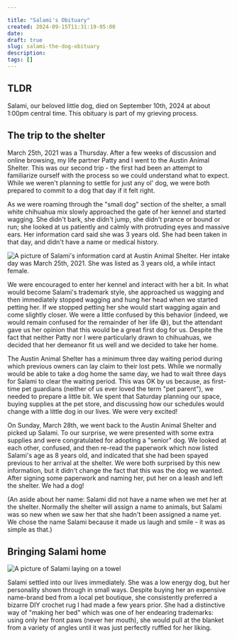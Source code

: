 ```yaml
---

title: "Salami's Obituary"
created: 2024-09-15T11:31:19-05:00
date: 
draft: true
slug: salami-the-dog-obituary
description: 
tags: []
---
```


## TLDR

Salami, our beloved little dog, died on September 10th, 2024 at about 1:00pm central time. This obituary is part of my grieving process.

## The trip to the shelter

March 25th, 2021 was a Thursday. After a few weeks of discussion and online browsing, my life partner Patty and I went to the Austin Animal Shelter. This was our second trip - the first had been an attempt to familiarize ourself with the process so we could understand what to expect. While we weren't planning to settle for just any ol' dog, we were both prepared to commit to a dog that day if it felt right.

As we were roaming through the "small dog" section of the shelter, a small white chihuahua mix slowly approached the gate of her kennel and started wagging. She didn't bark, she didn't jump, she didn't prance or bound or run; she looked at us patiently and calmly with protruding eyes and massive ears. Her information card said she was 3 years old. She had been taken in that day, and didn't have a name or medical history.

![A picture of Salami's information card at Austin Animal Shelter. Her intake day was March 25th, 2021. She was listed as 3 years old, a while intact female.](https://res.cloudinary.com/ericyd/image/upload/c_pad,w_500/v1726418177/Salami/20210326_153341_ypuz6c.jpg)

We were encouraged to enter her kennel and interact with her a bit. In what would become Salami's trademark style, she approached us wagging and then immediately stopped wagging and hung her head when we started petting her. If we stopped petting her she would start wagging again and come slightly closer. We were a little confused by this behavior (indeed, we would remain confused for the remainder of her life 😅), but the attendant gave us her opinion that this would be a great first dog for us. Despite the fact that neither Patty nor I were particularly drawn to chihuahuas, we decided that her demeanor fit us well and we decided to take her home.

The Austin Animal Shelter has a minimum three day waiting period during which previous owners can lay claim to their lost pets. While we normally would be able to take a dog home the same day, we had to wait three days for Salami to clear the waiting period. This was OK by us because, as first-time pet guardians (neither of us ever loved the term "pet parent"), we needed to prepare a little bit. We spent that Saturday planning our space, buying supplies at the pet store, and discussing how our schedules would change with a little dog in our lives. We were very excited!

On Sunday, March 28th, we went back to the Austin Animal Shelter and picked up Salami. To our surprise, we were presented with some extra supplies and were congratulated for adopting a "senior" dog. We looked at each other, confused, and then re-read the paperwork which now listed Salami's age as 8 years old, and indicated that she had been spayed previous to her arrival at the shelter. We were both surprised by this new information, but it didn't change the fact that this was the dog we wanted. After signing some paperwork and naming her, put her on a leash and left the shelter. We had a dog!

(An aside about her name: Salami did not have a name when we met her at the shelter. Normally the shelter will assign a name to animals, but Salami was so new when we saw her that she hadn't been assigned a name yet. We chose the name Salami because it made us laugh and smile - it was as simple as that.)

## Bringing Salami home

![A picture of Salami laying on a towel](https://res.cloudinary.com/ericyd/image/upload/c_pad,w_500/v1726419188/Salami/20210331_133803_nnzdev.jpg)

Salami settled into our lives immediately. She was a low energy dog, but her personality shown through in small ways. Despite buying her an expensive name-brand bed from a local pet boutique, she consistently preferred a bizarre DIY crochet rug I had made a few years prior. She had a distinctive way of "making her bed" which was one of her endearing trademarks: using only her front paws (never her mouth), she would pull at the blanket from a variety of angles until it was just perfectly ruffled for her liking.
